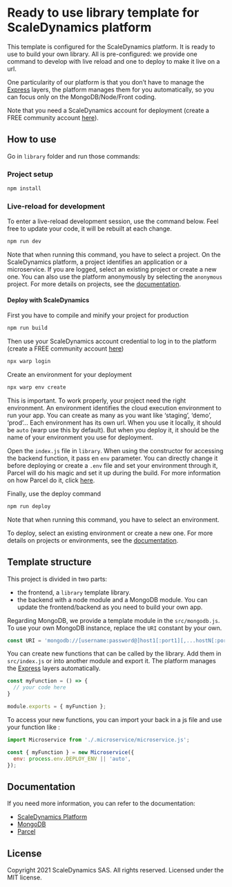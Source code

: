 # Ready to use library template for ScaleDynamics platform

This template is configured for the ScaleDynamics platform. It is ready to use to build your own library. All is pre-configured: we provide one command to develop with live reload and one to deploy to make it live on a url.

One particularity of our platform is that you don’t have to manage the [Express](https://expressjs.com/) layers, the platform manages them for you automatically, so you can focus only on the MongoDB/Node/Front coding.

Note that you need a ScaleDynamics account for deployment (create a FREE community account [here](https://console.scaledynamics.com/auth/signup/)).


## How to use

Go in `library` folder and run those commands:

### Project setup

```sh
npm install
```


### Live-reload for development

To enter a live-reload development session, use the command below. Feel free to update your code, it will be rebuilt at each change.


```sh
npm run dev
```

Note that when running this command, you have to select a project. On the ScaleDynamics platform, a project identifies an application or a microservice. If you are logged, select an existing project or create a new one. You can also use the platform anonymously by selecting the `anonymous` project. For more details on projects, see the [documentation](https://docs.scaledynamics.com).

#### Deploy with ScaleDynamics

First you have to compile and minify your project for production

```sh
npm run build
```

Then use your ScaleDynamics account credential to log in to the platform (create a FREE community account [here](https://console.scaledynamics.com/auth/signup/))

```sh
npx warp login
```

Create an environment for your deployment

```sh
npx warp env create
```

This is important. To work properly, your project need the right environment. An environment identifies the cloud execution environment to run your app. You can create as many as you want like ‘staging’, ‘demo’, ‘prod’... Each environment has its own url. When you use it locally, it should be `auto` (warp use this by default). But when you deploy it, it should be the name of your environment you use for deployment. 

Open the `index.js` file in `library`. When using the constructor for accessing the backend function, it pass en `env` parameter. You can directly change it before deploying or create a `.env` file  and set your environment through it, Parcel will do his magic and set it up during the build. For more information on how Parcel do it, click [here](https://en.parceljs.org/env.html#%F0%9F%8C%B3-environment-variables).

Finally, use the deploy command

```sh
npm run deploy
```

Note that when running this command, you have to select an environment. 

To deploy, select an existing environment or create a new one. For more details on projects or environments, see the [documentation](https://docs.scaledynamics.com).

## Template structure

This project is divided in two parts:
  - the frontend, a `library` template library.
  - the backend with a node module and a MongoDB module. You can update the frontend/backend as you need to build your own app.

Regarding MongoDB, we provide a template module  in the `src/mongodb.js`. To use your own MongoDB instance, replace the `URI` constant by your own.

```js
const URI = 'mongodb://[username:password@]host1[:port1][,...hostN[:portN]][/[defaultauthdb][?options]]';
```


You can create new functions that can be called by the library. Add them in `src/index.js` or into another module and export it. The platform manages the [Express](https://expressjs.com/) layers automatically.


```js
const myFunction = () => {
  // your code here
}

module.exports = { myFunction };
```

To access your new functions, you can import your back in a js file and use your function like :

```js
import Microservice from './.microservice/microservice.js';

const { myFunction } = new Microservice({
  env: process.env.DEPLOY_ENV || 'auto',
});
```
## Documentation

If you need more information, you can refer to the documentation:
  - [ScaleDynamics Platform](https://docs.scaledynamics.com/)
  - [MongoDB](https://docs.mongodb.com/guides/)
  - [Parcel](https://parceljs.org/)


## License

Copyright 2021 ScaleDynamics SAS. All rights reserved.
Licensed under the MIT license.